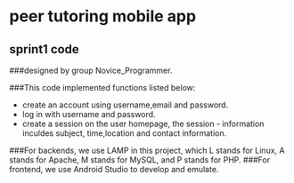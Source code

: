 peer tutoring mobile app 
==================================================
sprint1 code
-------------------------
###designed by group Novice_Programmer.

###This code implemented functions listed below:

- create an account using username,email and password.
- log in with username and password.
- create a session on the user homepage, the session - information inculdes subject, time,location and contact information.

###For backends, we use LAMP in this project, which L stands for Linux, A stands for Apache, M stands for MySQL, and P stands for PHP.
###For frontend, we use Android Studio to develop and emulate.  
 